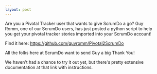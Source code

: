 ```yaml
---
layout: post
---
```


Are you a Pivotal Tracker user that wants to give ScrumDo a go?  Guy Romm, one of our ScrumDo users, has just posted a python script to help you get your pivotal tracker stories imported into your ScrumDo account!

Find it here:
https://github.com/guyromm/Pivotal2ScrumDo

All the folks here at ScrumDo want to send Guy a big Thank You!

We haven't had a chance to try it out yet, but there's pretty extensive documentation at that link with instructions.